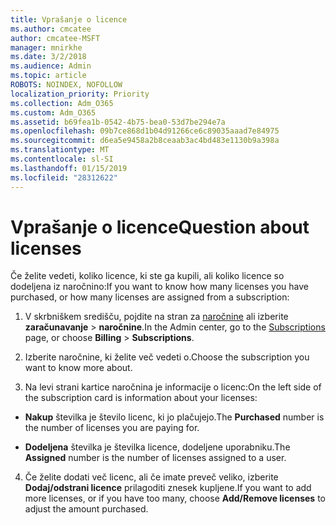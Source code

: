 ```yaml
---
title: Vprašanje o licence
ms.author: cmcatee
author: cmcatee-MSFT
manager: mnirkhe
ms.date: 3/2/2018
ms.audience: Admin
ms.topic: article
ROBOTS: NOINDEX, NOFOLLOW
localization_priority: Priority
ms.collection: Adm_O365
ms.custom: Adm_O365
ms.assetid: b69fea1b-0542-4b75-bea0-53d7be294e7a
ms.openlocfilehash: 09b7ce868d1b04d91266ce6c89035aaad7e84975
ms.sourcegitcommit: d6ea5e9458a2b8ceaab3ac4bd483e1130b9a398a
ms.translationtype: MT
ms.contentlocale: sl-SI
ms.lasthandoff: 01/15/2019
ms.locfileid: "28312622"
---
```

# <a name="question-about-licenses"></a><span data-ttu-id="74a9f-102">Vprašanje o licence</span><span class="sxs-lookup"><span data-stu-id="74a9f-102">Question about licenses</span></span>

<span data-ttu-id="74a9f-103">Če želite vedeti, koliko licence, ki ste ga kupili, ali koliko licence so dodeljena iz naročnino:</span><span class="sxs-lookup"><span data-stu-id="74a9f-103">If you want to know how many licenses you have purchased, or how many licenses are assigned from a subscription:</span></span>
  
1. <span data-ttu-id="74a9f-104">V skrbniškem središču, pojdite na stran za [naročnine](https://go.microsoft.com/fwlink/p/?linkid=842054) ali izberite **zaračunavanje** \> **naročnine**.</span><span class="sxs-lookup"><span data-stu-id="74a9f-104">In the Admin center, go to the [Subscriptions](https://go.microsoft.com/fwlink/p/?linkid=842054) page, or choose **Billing** \> **Subscriptions**.</span></span>
    
2. <span data-ttu-id="74a9f-105">Izberite naročnine, ki želite več vedeti o.</span><span class="sxs-lookup"><span data-stu-id="74a9f-105">Choose the subscription you want to know more about.</span></span>
    
3. <span data-ttu-id="74a9f-106">Na levi strani kartice naročnina je informacije o licenc:</span><span class="sxs-lookup"><span data-stu-id="74a9f-106">On the left side of the subscription card is information about your licenses:</span></span>
    
  - <span data-ttu-id="74a9f-107">**Nakup** številka je število licenc, ki jo plačujejo.</span><span class="sxs-lookup"><span data-stu-id="74a9f-107">The **Purchased** number is the number of licenses you are paying for.</span></span> 
    
  - <span data-ttu-id="74a9f-108">**Dodeljena** številka je številka licence, dodeljene uporabniku.</span><span class="sxs-lookup"><span data-stu-id="74a9f-108">The **Assigned** number is the number of licenses assigned to a user.</span></span> 
    
4. <span data-ttu-id="74a9f-109">Če želite dodati več licenc, ali če imate preveč veliko, izberite **Dodaj/odstrani licence** prilagoditi znesek kupljene.</span><span class="sxs-lookup"><span data-stu-id="74a9f-109">If you want to add more licenses, or if you have too many, choose **Add/Remove licenses** to adjust the amount purchased.</span></span> 
    

